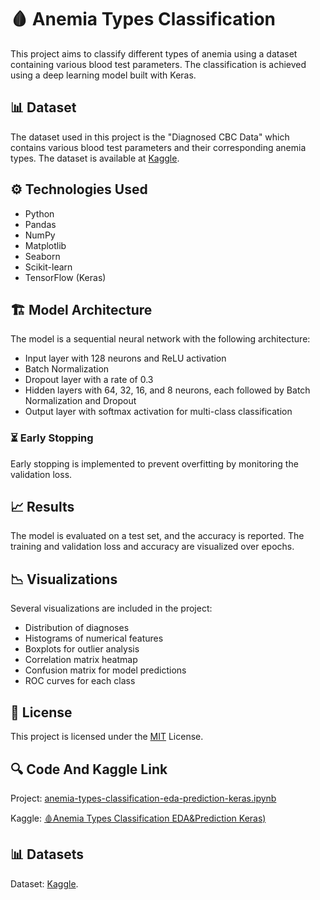# 🩸 Anemia Types Classification

This project aims to classify different types of anemia using a dataset containing various blood test parameters. The classification is achieved using a deep learning model built with Keras.

## 📊 Dataset
The dataset used in this project is the "Diagnosed CBC Data" which contains various blood test parameters and their corresponding anemia types. The dataset is available at [Kaggle](https://www.kaggle.com/datasets/ehababoelnaga/anemia-types-classification).

## ⚙️ Technologies Used
- Python
- Pandas
- NumPy
- Matplotlib
- Seaborn
- Scikit-learn
- TensorFlow (Keras)

## 🏗️ Model Architecture
The model is a sequential neural network with the following architecture:
- Input layer with 128 neurons and ReLU activation
- Batch Normalization
- Dropout layer with a rate of 0.3
- Hidden layers with 64, 32, 16, and 8 neurons, each followed by Batch Normalization and Dropout
- Output layer with softmax activation for multi-class classification

### ⏳ Early Stopping
Early stopping is implemented to prevent overfitting by monitoring the validation loss.

## 📈 Results
The model is evaluated on a test set, and the accuracy is reported. The training and validation loss and accuracy are visualized over epochs.

## 📉 Visualizations
Several visualizations are included in the project:
- Distribution of diagnoses
- Histograms of numerical features
- Boxplots for outlier analysis
- Correlation matrix heatmap
- Confusion matrix for model predictions
- ROC curves for each class

## 📜 License

This project is licensed under the [MIT](LICENSE) License.

## 🔍 Code And Kaggle Link
Project: [anemia-types-classification-eda-prediction-keras.ipynb](https://github.com/omerfarukyuce/Anemia-Types-Classification-EDA-Prediction-Keras/blob/main/anemia-types-classification-eda-prediction-keras.ipynb)

Kaggle: [🩸Anemia Types Classification EDA&Prediction Keras)](https://www.kaggle.com/code/merfarukyce/anemia-types-classification-eda-prediction-keras/notebook)

## 📊 Datasets
Dataset: [Kaggle](https://www.kaggle.com/datasets/ehababoelnaga/anemia-types-classification).
